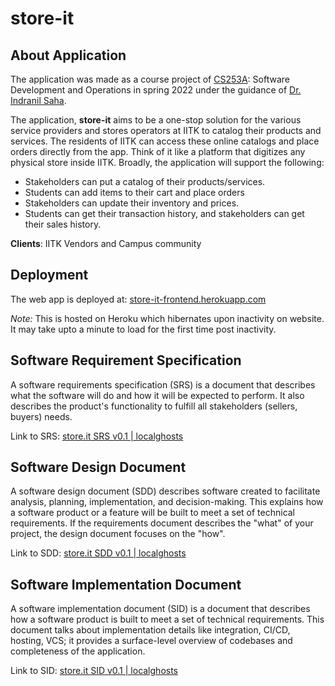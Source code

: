 # store-it

## About Application

The application was made as a course project of [CS253A](https://www.cse.iitk.ac.in/users/isaha/Courses/sdo22.shtml/): Software Development and Operations in spring 2022 under the guidance of [Dr. Indranil Saha](https://www.cse.iitk.ac.in/users/isaha/).

The application, **store-it** aims to be a one-stop solution for the various service providers and stores operators at IITK to catalog their products and services. The residents of IITK can access these online catalogs and place orders directly from the app. Think of it like a platform that digitizes any physical store inside IITK. Broadly, the application will support the following:

- Stakeholders can put a catalog of their products/services.
- Students can add items to their cart and place orders
- Stakeholders can update their inventory and prices.
- Students can get their transaction history, and stakeholders can get their sales history.

**Clients**: IITK Vendors and Campus community

## Deployment

The web app is deployed at: [store-it-frontend.herokuapp.com](https://store-it-frontend.herokuapp.com/)

*Note:* This is hosted on Heroku which hibernates upon inactivity on website. It may take upto a minute to load for the first time post inactivity.

## Software Requirement Specification

A software requirements specification (SRS) is a document that describes what the software will do and how it will be expected to perform. It also describes the product's functionality to fulfill all stakeholders (sellers, buyers) needs.

Link to SRS: [store.it SRS v0.1 | localghosts](github-assets/store.it_SRS_v0.1_-_localghosts.pdf)

## Software Design Document

A software design document (SDD) describes software created to facilitate analysis, planning, implementation, and decision-making. This explains how a software product or a feature will be built to meet a set of technical requirements. If the requirements document describes the "what" of your project, the design document focuses on the "how".

Link to SDD: [store.it SDD v0.1 | localghosts](github-assets/store.it_SDD_v0.1_-_localghosts.pdf)

## Software Implementation Document

A software implementation document (SID) is a document that describes how a software product is built to meet a set of technical requirements. This document talks about implementation details like integration, CI/CD, hosting, VCS; it provides a surface-level overview of codebases and completeness of the application.

Link to SID: [store.it SID v0.1 | localghosts](github-assets/store.it_SID_v0.1_-_localghosts.pdf)
